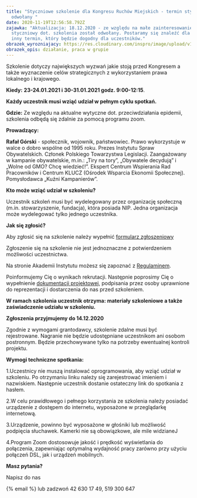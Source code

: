 ```yaml
---
title: "Styczniowe szkolenie dla Kongresu Ruchów Miejskich - termin styczniowy
  odwołany "
date: 2020-11-19T12:56:58.792Z
zajawka: "Aktualizacja: 18.12.2020 - ze względu na małe zainteresowanie termin
  styczniowy dot. szkolenia został odwołany. Postaramy się znaleźć dla Państwa
  inny termin, który będzie dogodny dla uczestników."
obrazek_wyrozniajacy: https://res.cloudinary.com/inspro/image/upload/v1605790542/aiso/Zdj%C4%99cia%20szkolenia/startup-593341_1920_768.jpg
obrazek_opis: działanie, praca w grupie
---
```

Szkolenie dotyczy największych wyzwań jakie stoją przed Kongresem a także wyznaczenie celów strategicznych z wykorzystaniem prawa lokalnego i krajowego. 

**Kiedy:** **23-24.01.2021 i 30-31.01.2021 godz. 9:00-12:15**. 

**Każdy uczestnik musi wziąć udział w pełnym cyklu spotkań.**

**Gdzie:** Ze względu na aktualne wytyczne dot. przeciwdziałania epidemii, szkolenia odbędą się zdalnie za pomocą programu zoom. 

**Prowadzący:** 

**Rafał Górski** - społecznik, wojownik, państwowiec. Prawo wykorzystuje w walce o dobro wspólne od 1995 roku. Prezes Instytutu Spraw Obywatelskich. Członek Polskiego Towarzystwa Legislacji. Zaangażowany w kampanie obywatelskie, m.in.: „Tiry na tory”, „Obywatele decydują” i „Wolne od GMO? Chcę wiedzieć!”. Ekspert Centrum Wspierania Rad Pracowników i Centrum KLUCZ (Ośrodek Wsparcia Ekonomii Społecznej). Pomysłodawca „Kuźni Kampanierów”.

**Kto może wziąć udział w szkoleniu?**

Uczestnik szkoleń musi być wydelegowany przez organizację społeczną (m.in. stowarzyszenie, fundacja), która posiada NIP. Jedna organizacja może wydelegować tylko jednego uczestnika.

**Jak się zgłosić?**

Aby zgłosić się na szkolenie należy wypełnić [formularz zgłoszeniowy ](https://forms.gle/QDVnGAVcfetC9gTW8)

Zgłoszenie się na szkolenie nie jest jednoznaczne z potwierdzeniem możliwości uczestnictwa.

Na stronie Akademii Instytutu możesz się zapoznać z [Regulaminem](https://res.cloudinary.com/inspro/raw/upload/v1601120217/aiso/regulamin_z_zalacznikami.zip).

Poinformujemy Cię o wynikach rekrutacji. Następnie poprosimy Cię o wypełnienie [dokumentacji projektowej](https://res.cloudinary.com/inspro/raw/upload/v1595492482/aiso/dokumenty_przystapienia_do_projektu.zip), podpisania przez osoby uprawnione do reprezentacji i dostarczenia do nas przed szkoleniem.

**W ramach szkolenia uczestnik otrzyma: materiały szkoleniowe a także zaświadczenie udziału w szkoleniu.** 

**Zgłoszenia przyjmujemy do 14.12.2020**

Zgodnie z wymogami grantodawcy, szkolenie zdalne musi być rejestrowane. Nagranie nie będzie udostępniane uczestnikom ani osobom postronnym. Będzie przechowywane tylko na potrzeby ewentualnej kontroli projektu.

**Wymogi techniczne spotkania:**

1.Uczestnicy nie muszą instalować oprogramowania, aby wziąć udział w szkoleniu. Po otrzymaniu linku należy się zarejestrować imieniem i nazwiskiem. Następnie uczestnik dostanie ostateczny link do spotkania z hasłem.

2.W celu prawidłowego i pełnego korzystania ze szkolenia należy posiadać urządzenie z dostępem do internetu, wyposażone w przeglądarkę internetową.

3.Urządzenie, powinno być wyposażone w głośniki lub możliwość podpięcia słuchawek. Kamerki nie są obowiązkowe, ale mile widzianeJ

4.Program Zoom dostosowuje jakość i prędkość wyświetlania do połączenia, zapewniając optymalną wydajność pracy zarówno przy użyciu połączeń DSL, jak i urządzeń mobilnych.

**Masz pytania?**

Napisz do nas 

{% email %} lub zadzwoń 42 630 17 49, 519 300 647
